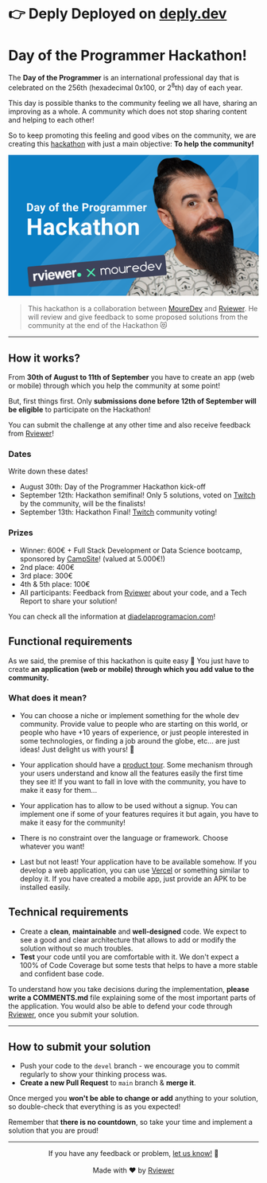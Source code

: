 # 👉 Deply Deployed on [deply.dev](https://deply.dev)

# Day of the Programmer Hackathon!

The **Day of the Programmer** is an international professional day that is celebrated on the 256th (hexadecimal 0x100,
or 2<sup>8</sup>th)
day of each year.

This day is possible thanks to the community feeling we all have, sharing an improving as a whole. A community which
does not stop sharing content and helping to each other!

So to keep promoting this feeling and good vibes on the community, we are creating this
[hackathon](https://diadelaprogramacion.com/) with just a main objective: **To help the community!**

![Brais Moure Challenge card](./.github/assets/mouredev_hackathon.png)
> This hackathon is a collaboration between [MoureDev](https://www.twitch.tv/mouredev) and
> [Rviewer](https://rviewer.io). He will review and give feedback to some proposed solutions from the community at the
> end of the Hackathon 😻

---

## How it works?

From **30th of August to 11th of September** you have to create an app (web or mobile) through which you help the
community at some point!

But, first things first. Only **submissions done before 12th of September will be eligible** to participate on the
Hackathon!

You can submit the challenge at any other time and also receive feedback from [Rviewer](https://rviewer.io)!

### Dates

Write down these dates!

* August 30th: Day of the Programmer Hackathon kick-off
* September 12th: Hackathon semifinal! Only 5 solutions, voted on [Twitch](https://www.twitch.tv/mouredev) by the
  community, will be the finalists!
* September 13th: Hackathon Final! [Twitch](https://www.twitch.tv/mouredev) community voting!

### Prizes

* Winner: 600€ + Full Stack Development or Data Science bootcamp, sponsored by [CampSite](https://campsite.academy/)!
  (valued at 5.000€!)
* 2nd place: 400€
* 3rd place: 300€
* 4th & 5th place: 100€
* All participants: Feedback from [Rviewer](https://rviewer.io) about your code, and a Tech Report to share your
  solution!

You can check all the information at [diadelaprogramacion.com](diadelaprogramacion.com)!

## Functional requirements

As we said, the premise of this hackathon is quite easy 🫣 You just have to create **an application (web or mobile)
through which you add value to the community.**

### What does it mean?

* You can choose a niche or implement something for the whole dev community. Provide value to people who are starting on
  this world, or people who have +10 years of experience, or just people interested in some technologies, or finding a
  job around the globe, etc... are just ideas! Just delight us with yours! 🤩

* Your application should have a [product tour](https://userguiding.com/blog/product-tour/). Some mechanism through your
  users understand and know all the features easily the first time they see it! If you want to fall in love with the
  community, you have to make it easy for them...

* Your application has to allow to be used without a signup. You can implement one if some of your features requires it
  but again, you have to make it easy for the community!

* There is no constraint over the language or framework. Choose whatever you want!

* Last but not least! Your application have to be available somehow. If you develop a web application, you can use
  [Vercel](https://vercel.com) or something similar to deploy it. If you have created a mobile app, just provide an APK
  to be installed easily.

## Technical requirements

* Create a **clean**, **maintainable** and **well-designed** code. We expect to see a good and clear architecture that
  allows to add or modify the solution without so much troubles.
* **Test** your code until you are comfortable with it. We don't expect a 100% of Code Coverage but some tests that
  helps to have a more stable and confident base code.

To understand how you take decisions during the implementation, **please write a COMMENTS.md** file explaining some of
the most important parts of the application. You would also be able to defend your code through
[Rviewer](https://rviewer.io), once you submit your solution.

---

## How to submit your solution

* Push your code to the `devel` branch - we encourage you to commit regularly to show your thinking process was.
* **Create a new Pull Request** to `main` branch & **merge it**.

Once merged you **won't be able to change or add** anything to your solution, so double-check that everything is as you
expected!

Remember that **there is no countdown**, so take your time and implement a solution that you are proud!

--- 

<p align="center">
  If you have any feedback or problem, <a href="mailto:help@rviewer.io">let us know!</a> 🤘
  <br><br>
  Made with ❤️ by <a href="https://rviewer.io">Rviewer</a>
</p>
